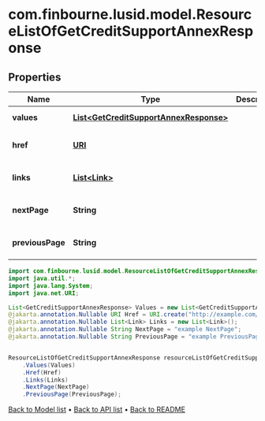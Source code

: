 # com.finbourne.lusid.model.ResourceListOfGetCreditSupportAnnexResponse

## Properties

Name | Type | Description | Notes
------------ | ------------- | ------------- | -------------
**values** | [**List&lt;GetCreditSupportAnnexResponse&gt;**](GetCreditSupportAnnexResponse.md) |  | [default to List<GetCreditSupportAnnexResponse>]
**href** | [**URI**](URI.md) |  | [optional] [default to URI]
**links** | [**List&lt;Link&gt;**](Link.md) |  | [optional] [default to List<Link>]
**nextPage** | **String** |  | [optional] [default to String]
**previousPage** | **String** |  | [optional] [default to String]

```java
import com.finbourne.lusid.model.ResourceListOfGetCreditSupportAnnexResponse;
import java.util.*;
import java.lang.System;
import java.net.URI;

List<GetCreditSupportAnnexResponse> Values = new List<GetCreditSupportAnnexResponse>();
@jakarta.annotation.Nullable URI Href = URI.create("http://example.com/Href");
@jakarta.annotation.Nullable List<Link> Links = new List<Link>();
@jakarta.annotation.Nullable String NextPage = "example NextPage";
@jakarta.annotation.Nullable String PreviousPage = "example PreviousPage";


ResourceListOfGetCreditSupportAnnexResponse resourceListOfGetCreditSupportAnnexResponseInstance = new ResourceListOfGetCreditSupportAnnexResponse()
    .Values(Values)
    .Href(Href)
    .Links(Links)
    .NextPage(NextPage)
    .PreviousPage(PreviousPage);
```


[Back to Model list](../README.md#documentation-for-models) &#8226; [Back to API list](../README.md#documentation-for-api-endpoints) &#8226; [Back to README](../README.md)

